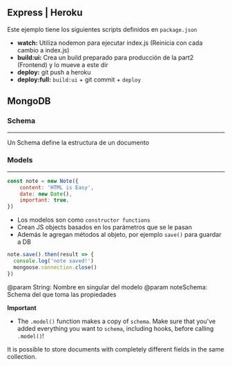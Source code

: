 ## Express | Heroku

Este ejemplo tiene los siguientes scripts definidos en `package.json`
- **watch:** Utiliza nodemon para ejecutar index.js (Reinicia con cada cambio a index.js)
- **build:ui:** Crea un build preparado para producción de la part2 (Frontend) y lo mueve a este dir
- **deploy:** git push a heroku
- **deploy:full:** `build:ui` + git commit + `deploy`

## MongoDB

### Schema
***
Un Schema define la estructura de un documento

### Models
***
```javascript
const note = new Note({
    content: 'HTML is Easy',
    date: new Date(),
    important: true,
})
```

- Los modelos son como `constructor functions`
- Crean JS objects basados en los parámetros que se le pasan
- Además le agregan métodos al objeto, por ejemplo `save()` para guardar a DB

```javascript
note.save().then(result => {
  console.log('note saved!')
  mongoose.connection.close()
})
```

@param String: Nombre en singular del modelo
@param noteSchema: Schema del que toma las propiedades


**Important**

- The `.model()` function makes a copy of `schema`. Make sure that you've added everything you want to `schema`, including hooks, before calling `.model()`!

It is possible to store documents with completely different fields in the same collection.